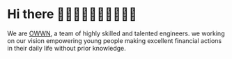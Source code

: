 # Hi there 🌊🏄🏻‍♂️🏄🏻‍♀️🏄🏻🌊

We are [OWWN](https://github.com/owwn-team/), a team of highly skilled and talented engineers. we working on our vision empowering young people making excellent financial actions in their daily life without prior knowledge.
